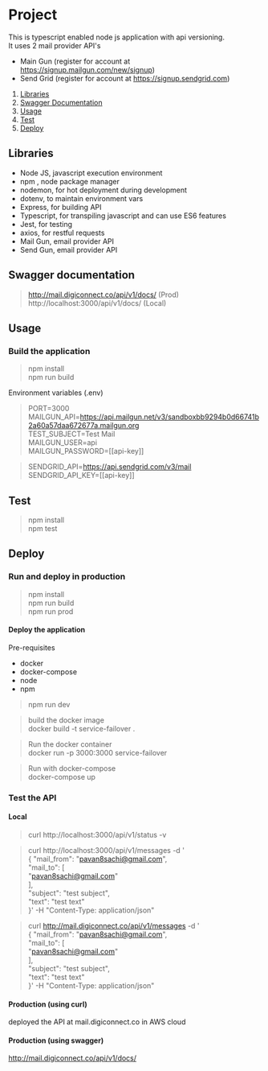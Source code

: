 # Project

This is typescript enabled node js application with api versioning.  
It uses 2 mail provider API's
* Main Gun (register for account at https://signup.mailgun.com/new/signup)
* Send Grid (register for account at https://signup.sendgrid.com)

1. [ Libraries ](#Libraries)
2. [ Swagger Documentation ](#Swagger-documentation)
3. [ Usage ](#usage)
4. [ Test ](#Test)
5. [ Deploy ](#Deploy)

## Libraries

* Node JS, javascript execution environment
* npm , node package manager
* nodemon, for hot deployment during development
* dotenv, to maintain environment vars
* Express, for building API
* Typescript, for transpiling javascript and can use ES6 features
* Jest, for testing
* axios, for restful requests
* Mail Gun, email provider API
* Send Gun, email provider API

## Swagger documentation

>  http://mail.digiconnect.co/api/v1/docs/ (Prod)  
   http://localhost:3000/api/v1/docs/ (Local)

## Usage

### Build the application

> npm install  
> npm run build

Environment variables (.env)

> PORT=3000  
  MAILGUN_API=https://api.mailgun.net/v3/sandboxbb9294b0d66741b2a60a57daa672677a.mailgun.org  
  TEST_SUBJECT=Test Mail  
  MAILGUN_USER=api  
  MAILGUN_PASSWORD=[[api-key]] 

> SENDGRID_API=https://api.sendgrid.com/v3/mail  
SENDGRID_API_KEY=[[api-key]]  


## Test

> npm install  
> npm test 

## Deploy

### Run and deploy in production

> npm install  
> npm run build  
> npm run prod   

#### Deploy the application

Pre-requisites
  * docker
  * docker-compose
  * node
  * npm

> npm run dev

>  build the docker image  
   docker build -t service-failover .  
   
>  Run the docker container  
   docker run -p 3000:3000 service-failover

>  Run with docker-compose    
   docker-compose up  



### Test the API


#### Local


> curl http://localhost:3000/api/v1/status -v  

>  curl http://localhost:3000/api/v1/messages -d ' \
{ 
  "mail_from": "pavan8sachi@gmail.com",    
  "mail_to": [   
     "pavan8sachi@gmail.com"   
 ],   
 "subject": "test subject",  
 "text": "test text"   
 }' -H "Content-Type: application/json"  

>  curl http://mail.digiconnect.co/api/v1/messages -d ' \
{ 
  "mail_from": "pavan8sachi@gmail.com",    
  "mail_to": [   
     "pavan8sachi@gmail.com"   
 ],   
 "subject": "test subject",  
 "text": "test text"   
 }' -H "Content-Type: application/json"    



#### Production (using curl)


deployed the API at mail.digiconnect.co in AWS cloud

#### Production (using swagger)

http://mail.digiconnect.co/api/v1/docs/